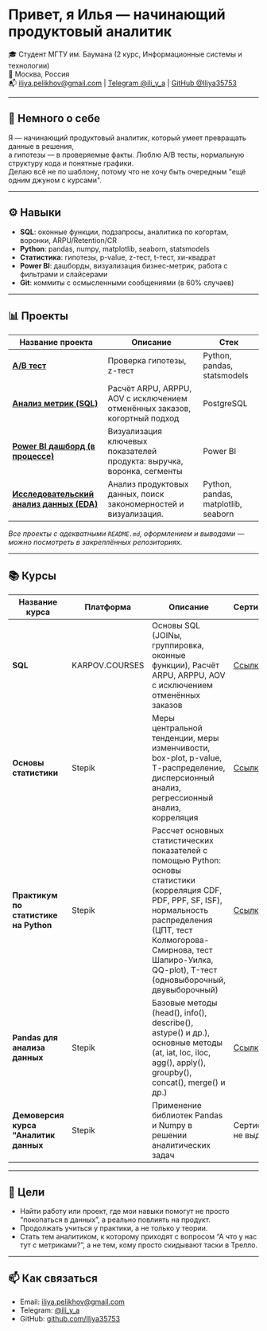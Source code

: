 # Привет, я Илья — начинающий продуктовый аналитик



🎓 Студент МГТУ им. Баумана (2 курс, Информационные системы и технологии)  
📍 Москва, Россия  
📬 iliya.pelikhov@gmail.com | [Telegram @ili_y_a](https://t.me/ili_y_a) | [GitHub @Iliya35753](https://github.com/Iliya35753)

---

## 🧠 Немного о себе

Я — начинающий продуктовый аналитик, который умеет превращать данные в решения,  
а гипотезы — в проверяемые факты. Люблю A/B тесты, нормальную структуру кода и понятные графики.  
Делаю всё не по шаблону, потому что не хочу быть очередным "ещё одним джуном с курсами".

---

## ⚙️ Навыки

- **SQL**: оконные функции, подзапросы, аналитика по когортам, воронки, ARPU/Retention/CR
- **Python**: pandas, numpy, matplotlib, seaborn, statsmodels
- **Статистика**: гипотезы, p-value, z-тест, t-тест, хи-квадрат
- **Power BI**: дашборды, визуализация бизнес-метрик, работа с фильтрами и слайсерами
- **Git**: коммиты с осмысленными сообщениями (в 60% случаев)

---

## 📊 Проекты

| Название проекта                               | Описание                                                                 | Стек               |
|------------------------------------------------|--------------------------------------------------------------------------|--------------------|
| [**A/B тест**](https://github.com/Iliya35753/product_analisys/tree/main/AB%20test/main.ipynb)        | Проверка гипотезы, z-тест        | Python, pandas, statsmodels |
| [**Анализ метрик (SQL)**](https://github.com/Iliya35753/product_analisys/tree/main/SQL)       | Расчёт ARPU, ARPPU, AOV с исключением отменённых заказов, когортный подход | PostgreSQL |
| [**Power BI дашборд (в процессе)**](https://github.com/Iliya35753/product_analisys/blob/main/power%20bi/retail_dashboard/retail_db.md)              | Визуализация ключевых показателей продукта: выручка, воронка, сегменты   | Power BI           |
| [**Исследовательский анализ данных (EDA)**](https://github.com/Iliya35753/product_analisys/blob/main/EDA/main.ipynb) | Анализ продуктовых данных, поиск закономерностей и визуализация. | Python, pandas, matplotlib, seaborn |


*Все проекты с адекватными `README.md`, оформлением и выводами — можно посмотреть в закреплённых репозиториях.*

---

## 📚 Курсы

| Название курса                      | Платформа        |Описание                                                                                               | Сертификат |
|----------------------------------------|------------------|-----------------------------------------------------------------------------------------------------------|--------------|
| **SQL**                                | KARPOV.COURSES   | Основы SQL (JOINы, группировка, оконные функции), Расчёт ARPU, ARPPU, AOV с исключением отменённых заказов | [Ссылка](https://lab.karpov.courses/certificate/e747e188-fa77-42d2-abc0-6f24426eecbc/) |
| **Основы статистики**                 | Stepik           | Меры центральной тенденции, меры изменчивости, box-plot, p-value, Т-распределение, дисперсионный анализ, регрессионный анализ, корреляция| [Ссылка](https://stepik.org/cert/2765488) |
| **Практикум по статистике на Python**  | Stepik           | Рассчет основных статистических показателей с помощью  Python: основы статистики (корреляция CDF, PDF, PPF, SF, ISF), нормальность распределения (ЦПТ, тест Колмогорова-Смирнова, тест Шапиро-Уилка, QQ-plot), T-тест (одновыборочный, двувыборочный)     | [Ссылка](https://stepik.org/cert/2781738) |
| **Pandas для анализа данных** | Stepik | Базовые методы (head(), info(), describe(), astype() и др.), основные методы (at, iat, loc, iloc, agg(), apply(), groupby(), concat(), merge() и др.) | [Ссылка](https://stepik.org/cert/2749911)
| **Демоверсия курса "Аналитик данных**  | Stepik           | Применение библиотек Pandas и Numpy в решении аналитических задач         | Сертификат не выдается |




---

## 💬 Цели

- Найти работу или проект, где мои навыки помогут не просто “покопаться в данных”, а реально повлиять на продукт.
- Продолжать учиться у практики, а не только у теории.
- Стать тем аналитиком, к которому приходят с вопросом “А что у нас тут с метриками?”, а не тем, кому просто скидывают таски в Трелло.

---

## 📫 Как связаться

- Email: iliya.pelikhov@gmail.com  
- Telegram: [@ili_y_a](https://t.me/ili_y_a)  
- GitHub: [github.com/Iliya35753](https://github.com/Iliya35753)

